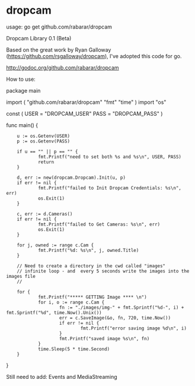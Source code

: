 dropcam
=======

usage: go get github.com/rabarar/dropcam

Dropcam Library 0.1 (Beta)

Based on the great work by Ryan Galloway (https://github.com/rsgalloway/dropcam), I've adopted this code for go.

http://godoc.org/github.com/rabarar/dropcam

How to use:

package main

import (
        "github.com/rabarar/dropcam"
        "fmt"
        "time"
)
import "os"

const (
        USER = "DROPCAM_USER"
        PASS = "DROPCAM_PASS"
)

func main() {

        u := os.Getenv(USER)
        p := os.Getenv(PASS)

        if u == "" || p == "" {
                fmt.Printf("need to set both %s and %s\n", USER, PASS)
                return
        }
        
        d, err := new(dropcam.Dropcam).Init(u, p)
        if err != nil {
                fmt.Printf("failed to Init Dropcam Credentials: %s\n", err)
                os.Exit(1)
        }

        c, err := d.Cameras()
        if err != nil {
                fmt.Printf("failed to Get Cameras: %s\n", err)
                os.Exit(1)
        }

        for j, owned := range c.Cam {
                fmt.Printf("%d: %s\n", j, owned.Title)
        }

        // Need to create a directory in the cwd called "images"
        // infinite loop - and  every 5 seconds write the images into the images file
        //
        
        for {
                fmt.Printf("***** GETTING Image **** \n")
                for i, o := range c.Cam {
                        fn := "./images/img-" + fmt.Sprintf("%d-", i) + fmt.Sprintf("%d", time.Now().Unix())
                        err = c.SaveImage(&o, fn, 720, time.Now())
                        if err != nil {
                                fmt.Printf("error saving image %d\n", i)
                        }
                        fmt.Printf("saved image %s\n", fn)
                }
                time.Sleep(5 * time.Second)
        }
}

Still need to add: Events and MediaStreaming
